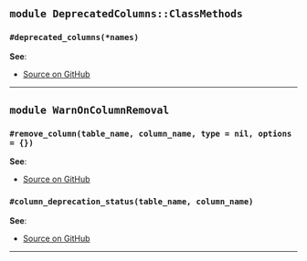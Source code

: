 
## `module DeprecatedColumns::ClassMethods`

### `#deprecated_columns(*names)`


**See**:
- [Source on GitHub](https://github.com/alphagov/deprecated_columns/blob/master/lib/deprecated_columns.rb#L10)

---

## `module WarnOnColumnRemoval`

### `#remove_column(table_name, column_name, type = nil, options = {})`


**See**:
- [Source on GitHub](https://github.com/alphagov/deprecated_columns/blob/master/lib/deprecated_columns/warn_on_column_removal.rb#L2)

### `#column_deprecation_status(table_name, column_name)`


**See**:
- [Source on GitHub](https://github.com/alphagov/deprecated_columns/blob/master/lib/deprecated_columns/warn_on_column_removal.rb#L8)

---

